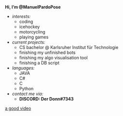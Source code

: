 **Hi, I’m @ManuelPardoPose**

- *interests:* 
  - coding
  - icehockey
  - motorcycling
  - playing games
- *current projects:*
  - CS bachelor @ Karlsruher Institut für Technologie
  - finishing my unfinished bots
  - finishing my algo visualisation tool
  - finishing a DB script
- *languages:*
  - JAVA
  - C#
  - C
  - Python
- *contact me via:*
  - **DISCORD: Der Donn#7343**

[a good video](https://youtu.be/-g03jC71GBw)
